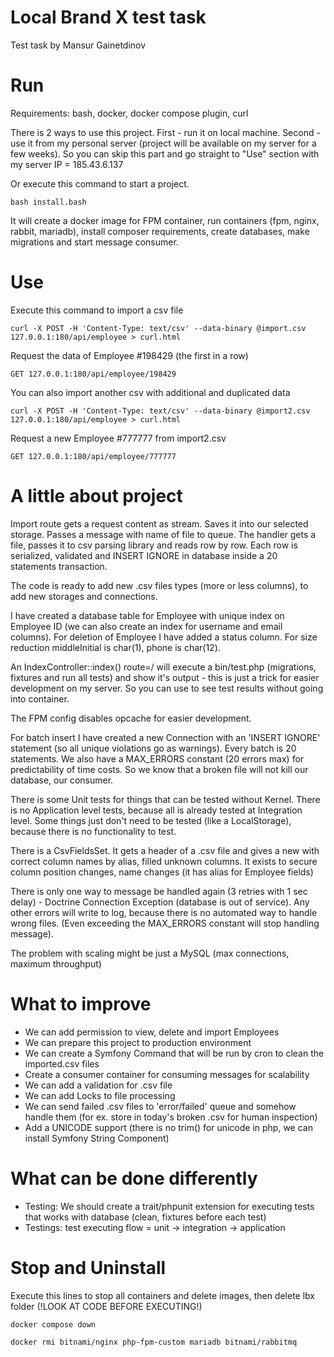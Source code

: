 # Local Brand X test task

Test task by Mansur Gainetdinov

# Run

Requirements: bash, docker, docker compose plugin, curl

There is 2 ways to use this project. First - run it on local machine. Second - use it from my personal server (project
will be available on my server for a few weeks). So you can skip this part and go straight to "Use" section with my
server IP = 185.43.6.137

Or execute this command to start a project.

```
bash install.bash
```

It will create a docker image for FPM container, run containers (fpm, nginx, rabbit, mariadb),
install composer requirements, create databases, make migrations and start message consumer.

# Use

Execute this command to import a csv file

```
curl -X POST -H 'Content-Type: text/csv' --data-binary @import.csv 127.0.0.1:180/api/employee > curl.html
```

Request the data of Employee #198429 (the first in a row)

```
GET 127.0.0.1:180/api/employee/198429
```

You can also import another csv with additional and duplicated data

```
curl -X POST -H 'Content-Type: text/csv' --data-binary @import2.csv 127.0.0.1:180/api/employee > curl.html
```

Request a new Employee #777777 from import2.csv

```
GET 127.0.0.1:180/api/employee/777777
```

# A little about project

Import route gets a request content as stream. Saves it into our selected storage. Passes a message with name of file to
queue. The handler gets a file, passes it to csv parsing library and reads row by row. Each row is serialized, validated
and INSERT IGNORE in database inside a 20 statements transaction.

The code is ready to add new .csv files types (more or less columns), to add new storages and connections.

I have created a database table for Employee with unique index on Employee ID (we can also create an index for username
and email columns). For deletion of Employee I have added a status column. For size reduction middleInitial is char(1),
phone is char(12).

An IndexController::index() route=/ will execute a bin/test.php (migrations, fixtures and run all tests) and show it's
output - this is just a trick for easier development on my server. So you can use to see test results without going into
container.

The FPM config disables opcache for easier development.

For batch insert I have created a new Connection with an 'INSERT IGNORE' statement (so all unique violations go as
warnings). Every batch is 20 statements. We also have a MAX_ERRORS constant (20 errors max) for predictability of time
costs. So we know that a broken file will not kill our database, our consumer.

There is some Unit tests for things that can be tested without Kernel. There is no Application level tests, because all
is already tested at Integration level. Some things just don't need to be tested (like a LocalStorage), because there is
no functionality to test.

There is a CsvFieldsSet. It gets a header of a .csv file and gives a new with correct column names by alias, filled
unknown columns. It exists to secure column position changes, name changes (it has alias for Employee fields)

There is only one way to message be handled again (3 retries with 1 sec delay) - Doctrine Connection Exception (database
is out of service). Any other errors will write to log, because there is no automated way to handle wrong files. (Even
exceeding the MAX_ERRORS constant will stop handling message).

The problem with scaling might be just a MySQL (max connections, maximum throughput)

# What to improve

- We can add permission to view, delete and import Employees
- We can prepare this project to production environment
- We can create a Symfony Command that will be run by cron to clean the imported.csv files
- Create a consumer container for consuming messages for scalability
- We can add a validation for .csv file
- We can add Locks to file processing
- We can send failed .csv files to 'error/failed' queue and somehow handle them (for ex. store in today's broken .csv
  for human inspection)
- Add a UNICODE support (there is no trim() for unicode in php, we can install Symfony String Component)

# What can be done differently

- Testing: We should create a trait/phpunit extension for executing tests that works with database (clean, fixtures
  before each test)
- Testings: test executing flow = unit -> integration -> application

# Stop and Uninstall

Execute this lines to stop all containers and delete images, then delete lbx folder
(!LOOK AT CODE BEFORE EXECUTING!)

```
docker compose down

docker rmi bitnami/nginx php-fpm-custom mariadb bitnami/rabbitmq
```